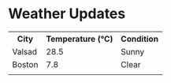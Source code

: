 # Weather Updates

<!-- WEATHER-UPDATE-START -->
<table><tr><th>City</th><th>Temperature (°C)</th><th>Condition</th></tr><tr><td>Valsad</td><td>28.5</td><td>Sunny</td></tr><tr><td>Boston</td><td>7.8</td><td>Clear</td></tr><tr><td></td><td></td><td></td></tr></table>
<!-- WEATHER-UPDATE-END -->
